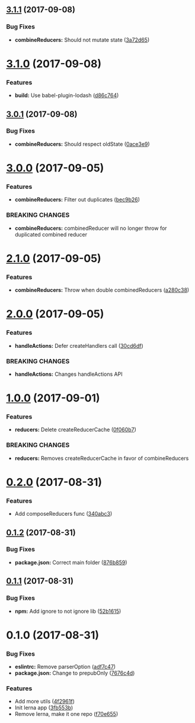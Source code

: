 <a name="3.1.1"></a>
## [3.1.1](https://github.com/BerkeleyTrue/berkeleys-redux-utils/compare/v3.1.0...v3.1.1) (2017-09-08)


### Bug Fixes

* **combineReducers:** Should not mutate state ([3a72d65](https://github.com/BerkeleyTrue/berkeleys-redux-utils/commit/3a72d65))



<a name="3.1.0"></a>
# [3.1.0](https://github.com/BerkeleyTrue/berkeleys-redux-utils/compare/v3.0.1...v3.1.0) (2017-09-08)


### Features

* **build:** Use babel-plugin-lodash ([d86c764](https://github.com/BerkeleyTrue/berkeleys-redux-utils/commit/d86c764))



<a name="3.0.1"></a>
## [3.0.1](https://github.com/BerkeleyTrue/berkeleys-redux-utils/compare/v3.0.0...v3.0.1) (2017-09-08)


### Bug Fixes

* **combineReducers:** Should respect oldState ([0ace3e9](https://github.com/BerkeleyTrue/berkeleys-redux-utils/commit/0ace3e9))



<a name="3.0.0"></a>
# [3.0.0](https://github.com/BerkeleyTrue/berkeleys-redux-utils/compare/v2.1.0...v3.0.0) (2017-09-05)


### Features

* **combineReducers:** Filter out duplicates ([bec9b26](https://github.com/BerkeleyTrue/berkeleys-redux-utils/commit/bec9b26))


### BREAKING CHANGES

* **combineReducers:** combinedReducer will no longer throw for duplicated
combined reducer



<a name="2.1.0"></a>
# [2.1.0](https://github.com/BerkeleyTrue/berkeleys-redux-utils/compare/v2.0.0...v2.1.0) (2017-09-05)


### Features

* **combineReducers:** Throw when double combinedReducers ([a280c38](https://github.com/BerkeleyTrue/berkeleys-redux-utils/commit/a280c38))



<a name="2.0.0"></a>
# [2.0.0](https://github.com/BerkeleyTrue/berkeleys-redux-utils/compare/v1.0.0...v2.0.0) (2017-09-05)


### Features

* **handleActions:** Defer createHandlers call ([30cd6df](https://github.com/BerkeleyTrue/berkeleys-redux-utils/commit/30cd6df))


### BREAKING CHANGES

* **handleActions:** Changes handleActions API



<a name="1.0.0"></a>
# [1.0.0](https://github.com/BerkeleyTrue/berkeleys-redux-utils/compare/v0.2.0...v1.0.0) (2017-09-01)


### Features

* **reducers:** Delete createReducerCache ([0f060b7](https://github.com/BerkeleyTrue/berkeleys-redux-utils/commit/0f060b7))


### BREAKING CHANGES

* **reducers:** Removes createReducerCache in favor of combineReducers



<a name="0.2.0"></a>
# [0.2.0](https://github.com/BerkeleyTrue/berkeleys-redux-utils/compare/v0.1.2...v0.2.0) (2017-08-31)


### Features

* Add composeReducers func ([340abc3](https://github.com/BerkeleyTrue/berkeleys-redux-utils/commit/340abc3))



<a name="0.1.2"></a>
## [0.1.2](https://github.com/BerkeleyTrue/berkeleys-redux-utils/compare/v0.1.1...v0.1.2) (2017-08-31)


### Bug Fixes

* **package.json:** Correct main folder ([876b859](https://github.com/BerkeleyTrue/berkeleys-redux-utils/commit/876b859))



<a name="0.1.1"></a>
## [0.1.1](https://github.com/BerkeleyTrue/berkeleys-redux-utils/compare/v0.1.0...v0.1.1) (2017-08-31)


### Bug Fixes

* **npm:** Add ignore to not ignore lib ([52b1615](https://github.com/BerkeleyTrue/berkeleys-redux-utils/commit/52b1615))



<a name="0.1.0"></a>
# 0.1.0 (2017-08-31)


### Bug Fixes

* **eslintrc:** Remove parserOption ([adf7c47](https://github.com/BerkeleyTrue/berkeleys-redux-utils/commit/adf7c47))
* **package.json:** Change to prepubOnly ([7676c4d](https://github.com/BerkeleyTrue/berkeleys-redux-utils/commit/7676c4d))


### Features

* Add more utils ([4f2961f](https://github.com/BerkeleyTrue/berkeleys-redux-utils/commit/4f2961f))
* Init lerna app ([3fb553b](https://github.com/BerkeleyTrue/berkeleys-redux-utils/commit/3fb553b))
* Remove lerna, make it one repo ([f70e655](https://github.com/BerkeleyTrue/berkeleys-redux-utils/commit/f70e655))




